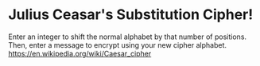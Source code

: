 # Julius Ceasar's Substitution Cipher!
Enter an integer to shift the normal alphabet by that number of positions.  
Then, enter a message to encrypt using your new cipher alphabet.
https://en.wikipedia.org/wiki/Caesar_cipher